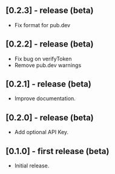 ## [0.2.3] - release (beta)

* Fix format for pub.dev

## [0.2.2] - release (beta)

* Fix bug on verifyToken
* Remove pub.dev warnings

## [0.2.1] - release (beta)

* Improve documentation.

## [0.2.0] - release (beta)

* Add optional API Key.

## [0.1.0] - first release (beta)

* Initial release.
